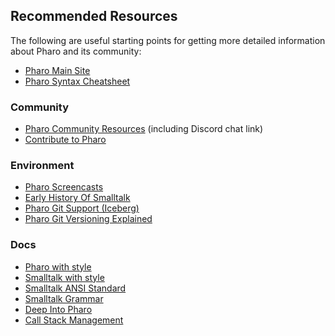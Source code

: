 ## Recommended Resources

The following are useful starting points for getting more detailed information about Pharo and its community:

* [Pharo Main Site](http://pharo.org/documentation)
* [Pharo Syntax Cheatsheet](http://files.pharo.org/media/pharoCheatSheet.pdf)

### Community

* [Pharo Community Resources](http://pharo.org/community) (including Discord chat link)
* [Contribute to Pharo](http://pharo.org/contribute)

### Environment

* [Pharo Screencasts](https://www.youtube.com/channel/UCp3mNigANqkesFzdm058bvw)
* [Early History Of Smalltalk](http://worrydream.com/EarlyHistoryOfSmalltalk/)
* [Pharo Git Support (Iceberg)](https://github.com/pharo-vcs/iceberg)
* [Pharo Git Versioning Explained](http://blog.yuriy.tymch.uk/2015/07/pharo-and-github-versioning-revision-2.html)

### Docs

* [Pharo with style](https://github.com/SquareBracketAssociates/Booklet-PharoWithStyle)
* [Smalltalk with style](http://sdmeta.gforge.inria.fr/FreeBooks/WithStyle/SmalltalkWithStyle.pdf)
* [Smalltalk ANSI Standard](http://wiki.squeak.org/squeak/uploads/172/standard_v1_9-indexed.pdf)
* [Smalltalk Grammar](https://gist.github.com/sin3141592/602700)
* [Deep Into Pharo](http://books.pharo.org/deep-into-pharo/)
* [Call Stack Management](https://files.pharo.org/books-pdfs/booklet-CallStack/2018-01-23-CallStack.pdf)
